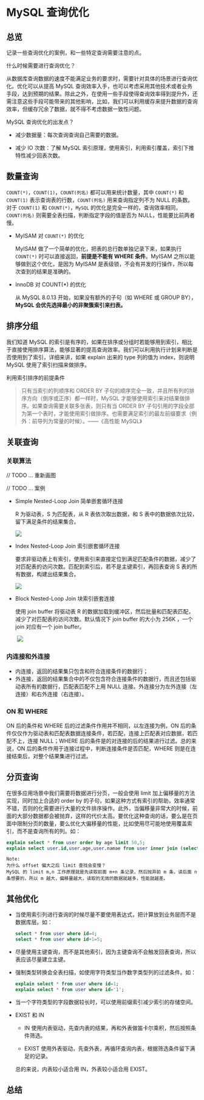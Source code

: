 # MySQL 查询优化

##  总览

记录一些查询优化的案例，和一些特定查询需要注意的点。

什么时候需要进行查询优化？

从数据库查询数据的速度不能满足业务的要求时，需要针对具体的场景进行查询优化。优化可以从提高 MySQL 查询效率入手，也可以考虑采用其他技术或者业务手段，达到预期的结果。除此之外，在使用一些手段使得查询效率得到提升外，还需注意这些手段可能带来的其他影响，比如，我们可以利用缓存来提升数据的查询效率，但缓存冗余了数据，就不得不考虑数据一致性问题。

MySQL 查询优化的出发点？

- 减少数据量：每次查询查询自己需要的数据。

- 减少 IO 次数：了解 MySQL 索引原理，使用索引，利用索引覆盖，索引下推特性减少回表次数。

## 数量查询

`COUNT(*)`，`COUNT(1)`，`COUNT(列名)` 都可以用来统计数量，其中 `COUNT(*)` 和 `COUNT(1)` 表示查询表的行数，`COUNT(列名)` 用来查询指定列不为 NULL 的条数。对于 `COUNT(1)` 和 `COUNT(*)`，`MySQL` 的优化是完全一样的，查询效率相同， `COUNT(列名)` 则需要全表扫描，判断指定字段的值是否为 NULL，性能要比前两者慢。

- MyISAM 对 `COUNT(*)` 的优化 

  MyISAM 做了一个简单的优化，把表的总行数单独记录下来，如果执行 `COUNT(*)` 时可以直接返回，**前提是不能有 WHERE 条件**。MyISAM  之所以能够做到这个优化，是因为 MyISAM 是表级锁，不会有并发的行操作，所以每次查到的结果是准确的。

- InnoDB 对  COUNT(*) 的优化 

  从 MySQL 8.0.13 开始，如果没有额外的子句（如 WHERE 或 GROUP BY），**MySQL 会优先选择最小的非聚簇索引来扫表。**

## 排序分组

我们知道 MySQL 的索引是有序的，如果在排序或分组时若能够用到索引，相比于直接使用排序算法，能够显著的提高查询效率。我们可以利用执行计划来判断是否使用到了索引，详细来讲，如果 explain 出来的 type 列的值为 index，则说明 MySQL 使用了索引扫描来做排序。

利用索引排序的前提条件

> 只有当索引的列顺序和 ORDER BY 子句的顺序完全一致，并且所有列的排序方向（倒序或正序）都一样时，MySQL 才能够使用索引来对结果做排序。如果查询需要关联多张表，则只有当 ORDER BY 子句引用的字段全部为第一个表时，才能使用索引做排序。也需要满足索引的最左前缀要求（例外：前导列为常量的时候）。——《高性能 MySQL》

## 关联查询

### 关联算法

// TODO ... 重新画图

// TODO ... 案例

- Simple Nested-Loop Join 简单嵌套循环连接

  R 为驱动表，S 为匹配表，从 R 表依次取出数据，和 S 表中的数据依次比较，留下满足条件的结果集合。

  ![](../images/SimpleNestedLoopJoin.png)

- Index Nested-Loop Join 索引嵌套循环连接

  要求非驱动表上有索引，使用索引来直接定位到满足匹配条件的数据，减少了对匹配表的访问次数。匹配到索引后，若不是主键索引，再回表查询 S 表的所有数据，构建出结果集合。

  ![](../images/IndexedNestedLoopJoin.png)

- Block Nested-Loop Join  块索引嵌套连接

  使用 join buffer 将驱动表 R 的数据加载到缓冲区，然后批量和匹配表匹配，减少了对匹配表的访问次数。默认情况下 join buffer 的大小为 256K ，一个 join 对应有一个 join buffer。

  ​	![](../images/BlockNestedLoopJoin.png)

### 内连接和外连接

- 内连接，返回的结果集只包含和符合连接条件的数据行；
- 外连接，返回的结果集合中的不仅包含符合连接条件的数据行，而且还包括驱动表所有的数据行，匹配表匹配不上用 NULL 连接。外连接分为左外连接（左连接）和右外连接（右连接）。

### ON 和 WHERE

ON 后的条件和 WHERE 后的过滤条件作用并不相同，以左连接为例，ON 后的条件仅仅作为驱动表和匹配表数据连接条件，若匹配，连接上匹配表对应数据，若匹配不上，连接 NULL；WHERE  后的条件是的对连接的后的结果进行过滤。总的来说，ON 后的条件作用于连接过程中，判断连接条件是否匹配，WHERE 则是在连接结束后，对整个结果集进行过滤。

## 分页查询

在很多应用场景中我们需要将数据进行分页，一般会使用 limit 加上偏移量的方法实现，同时加上合适的 order by 的子句，如果这种方式有索引的帮助，效率通常不错，否则的化需要进行大量的文件排序操作。此外，当偏移量非常大的时候，前面的大部分数据都会被抛弃，这样的代价太高。要优化这种查询的话，要么是在页面中限制分页的数量，要么优化大偏移量的性能，比如使用尽可能地使用覆盖索引，而不是查询所有的列。如：

```sql
explain select * from user order by age limit 50,5;
explain select user.id,user.age,user.namae from user inner join (select id from user order by age limit 50,5) as lim using(id);
```

```
Note:
为什么 offset 偏大之后 limit 查找会变慢？
MySQL 的 limit m,n 工作原理就是先读取前面 m+n 条记录，然后抛弃前 m 条，读后面 n 条想要的，所以 m 越大，偏移量越大，读取的无效的数据就越多，性能就越差。
```

## 其他优化

- 当使用索引列进行查询的时候尽量不要使用表达式，把计算放到业务层而不是数据库层。如：

  ```sql
  select * from user where id=4;
  select * from user where id+1=5;
  ```

- 尽量使用主键查询，而不是其他索引，因为主键查询不会触发回表查询，所以表应该尽量建立主键。

- 强制类型转换会全表扫描，如使用字符类型当作数字类型列的过滤条件。如：

  ```sql
  explain select * from user where id=1; 
  explain select * from user where id='1';
  ```

- 当一个字符类型的字段数据较长时，可以使用前缀索引减少索引的存储空间。

- EXIST 和 IN

  - IN 使用内表驱动，先查内表的结果，再和外表做笛卡尔乘积，然后按照条件筛选。

  - EXIST 使用外表驱动，先查外表，再循环查询内表，根据筛选条件留下满足的记录。

  总的来说，内表较小适合用 IN，外表较小适合用 EXIST。

## 总结



